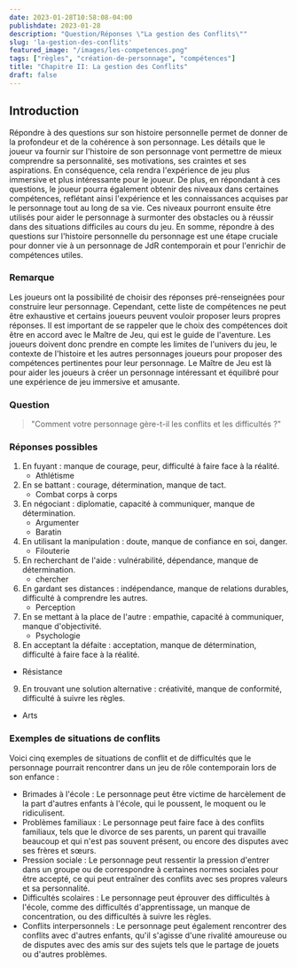 ```yaml
---
date: 2023-01-28T10:58:08-04:00
publishdate: 2023-01-28
description: "Question/Réponses \"La gestion des Conflits\""
slug: 'la-gestion-des-conflits'
featured_image: "/images/les-competences.png"
tags: ["règles", "création-de-personnage", "compétences"]
title: "Chapitre II: La gestion des Conflits"
draft: false
---
```


## Introduction
Répondre à des questions sur son histoire personnelle permet de donner de la profondeur et de la cohérence à son personnage. Les détails que le joueur va fournir sur l'histoire de son personnage vont permettre de mieux comprendre sa personnalité, ses motivations, ses craintes et ses aspirations. En conséquence, cela rendra l'expérience de jeu plus immersive et plus intéressante pour le joueur. De plus, en répondant à ces questions, le joueur pourra également obtenir des niveaux dans certaines compétences, reflétant ainsi l'expérience et les connaissances acquises par le personnage tout au long de sa vie. Ces niveaux pourront ensuite être utilisés pour aider le personnage à surmonter des obstacles ou à réussir dans des situations difficiles au cours du jeu. En somme, répondre à des questions sur l'histoire personnelle du personnage est une étape cruciale pour donner vie à un personnage de JdR contemporain et pour l'enrichir de compétences utiles.

### Remarque 
Les joueurs ont la possibilité de choisir des réponses pré-renseignées pour construire leur personnage. Cependant, cette liste de compétences ne peut être exhaustive et certains joueurs peuvent vouloir proposer leurs propres réponses. Il est important de se rappeler que le choix des compétences doit être en accord avec le Maître de Jeu, qui est le guide de l'aventure. Les joueurs doivent donc prendre en compte les limites de l'univers du jeu, le contexte de l'histoire et les autres personnages joueurs pour proposer des compétences pertinentes pour leur personnage. Le Maître de Jeu est là pour aider les joueurs à créer un personnage intéressant et équilibré pour une expérience de jeu immersive et amusante.

### Question
> "Comment votre personnage gère-t-il les conflits et les difficultés ?"

### Réponses possibles
1) En fuyant : manque de courage, peur, difficulté à faire face à la réalité.
   * Athlétisme
2) En se battant : courage, détermination, manque de tact.
   * Combat corps à corps
3) En négociant : diplomatie, capacité à communiquer, manque de détermination.
   * Argumenter
   * Baratin
4) En utilisant la manipulation : doute, manque de confiance en soi, danger.
   * Filouterie
5) En recherchant de l'aide : vulnérabilité, dépendance, manque de détermination.
   * chercher
6) En gardant ses distances : indépendance, manque de relations durables, difficulté à comprendre les autres.
   * Perception
7) En se mettant à la place de l'autre : empathie, capacité à communiquer, manque d'objectivité.
   * Psychologie
8)  En acceptant la défaite : acceptation, manque de détermination, difficulté à faire face à la réalité.
   * Résistance
9)  En trouvant une solution alternative : créativité, manque de conformité, difficulté à suivre les règles.
   * Arts

### Exemples de situations de conflits
Voici cinq exemples de situations de conflit et de difficultés que le personnage pourrait rencontrer dans un jeu de rôle contemporain lors de son enfance :
* Brimades à l'école : Le personnage peut être victime de harcèlement de la part d'autres enfants à l'école, qui le poussent, le moquent ou le ridiculisent.
* Problèmes familiaux : Le personnage peut faire face à des conflits familiaux, tels que le divorce de ses parents, un parent qui travaille beaucoup et qui n'est pas souvent présent, ou encore des disputes avec ses frères et sœurs.
* Pression sociale : Le personnage peut ressentir la pression d'entrer dans un groupe ou de correspondre à certaines normes sociales pour être accepté, ce qui peut entraîner des conflits avec ses propres valeurs et sa personnalité.
* Difficultés scolaires : Le personnage peut éprouver des difficultés à l'école, comme des difficultés d'apprentissage, un manque de concentration, ou des difficultés à suivre les règles.
* Conflits interpersonnels : Le personnage peut également rencontrer des conflits avec d'autres enfants, qu'il s'agisse d'une rivalité amoureuse ou de disputes avec des amis sur des sujets tels que le partage de jouets ou d'autres problèmes.